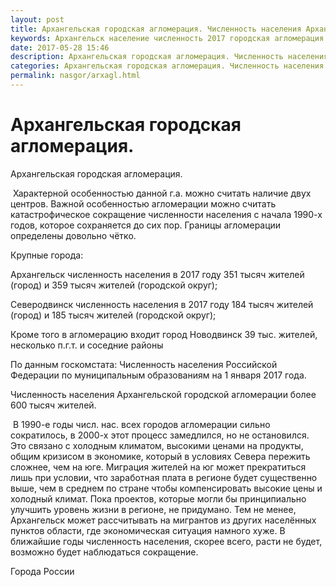 ```yaml
---
layout: post
title: Архангельская городская агломерация. Численность населения Архангельска
keywords: Архангельск население численность 2017 городская агломерация Северодвинск
date: 2017-05-28 15:46
description: Архангельская городская агломерация. Численность населения Архангельска, Северодвинска 2017
categories: Архангельская городская агломерация. Численность населения Архангельска, Северодвинска 2017
permalink: nasgor/arxagl.html
---
```


# Архангельская городская агломерация.



Архангельская городская агломерация.




 Характерной особенностью данной г.а. можно считать наличие двух центров. Важной особенностью агломерации можно считать катастрофическое сокращение численности населения с начала 1990-х годов, которое сохраняется до сих пор.
Границы агломерации определены довольно чётко.




Крупные города:


 Архангельск численность населения в 2017 году 351 тысяч жителей (город) и 359 тысяч жителей (городской округ);


Северодвинск численность населения в 2017 году 184 тысяч жителей (город) и 185 тысяч жителей (городской округ);


Кроме того в агломерацию входит город Новодвинск 39 тыс. жителей, несколько п.г.т. и соседние районы 


По данным госкомстата: Численность населения Российской Федерации по муниципальным образованиям на 1 января 2017 года.


Численность населения Архангельской городской агломерации более 600 тысяч жителей.



 В 1990-е годы числ. нас. всех городов агломерации сильно сократилось, в 2000-х этот процесс замедлился, но не остановился. Это связано с холодным климатом, высокими ценами на продукты, общим кризисом в экономике, который в условиях Севера пережить сложнее, чем на юге. Миграция жителей на юг может прекратиться лишь при условии, что заработная плата в регионе будет существенно выше, чем в среднем по стране чтобы компенсировать высокие цены и холодный климат. Пока проектов, которые могли бы принципиально улучшить уровень жизни в регионе, не придумано. Тем не менее, Архангельск может рассчитывать на мигрантов из других населённых пунктов области, где экономическая ситуация намного хуже. 
В ближайшие годы численность населения, скорее всего, расти не будет, возможно будет наблюдаться сокращение.




Города России



		

